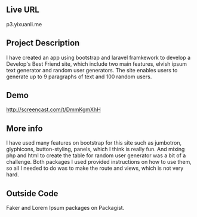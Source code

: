 ## Live URL

p3.yixuanli.me

## Project Description

I have created an app using bootstrap and laravel framkework to develop a Develop's Best Friend site, which include two main features, elvish ipsum text generator and random user generators. The site enables users to generate up to 9 paragraphs of text and 100 random users. 

## Demo

http://screencast.com/t/DmmKgmXhH

## More info

I have used many features on bootstrap for this site such as jumbotron, glyphicons, button-styling, panels, which I think is really fun. And mixing php and html to create the table for random user generator was a bit of a challenge. Both packages I used provided instructions on how to use them, so all I needed to do was to make the route and views, which is not very hard.

## Outside Code
Faker and Lorem Ipsum packages on Packagist.
